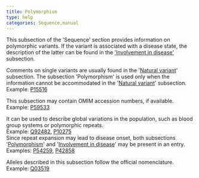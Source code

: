 ```yaml
---
title: Polymorphism
type: help
categories: Sequence,manual
---
```


This subsection of the 'Sequence' section provides information on polymorphic variants. If the variant is associated with a disease state, the description of the latter can be found in the ['Involvement in disease'](https://www.uniprot.org/help/involvement_in_disease) subsection.

Comments on single variants are usually found in the '[Natural variant](https://www.uniprot.org/help/variant)' subsection. The subsection 'Polymorphism' is used only when the information cannot be accommodated in the '[Natural variant](https://www.uniprot.org/help/variant)' subsection.  
Example: [P15516](https://www.uniprot.org/uniprotkb/P15516#sequences)

This subsection may contain OMIM accession numbers, if available.  
Example: [P59533](https://www.uniprot.org/uniprotkb/P59533#sequences)

It can be used to describe global variations in the population, such as blood group systems or polymorphic repeats.  
Example: [Q92482](https://www.uniprot.org/uniprotkb/Q92482#sequences), [P10275](https://www.uniprot.org/uniprotkb/P10275#sequences)  
Since repeat expansion may lead to disease onset, both subsections '[Polymorphism](https://www.uniprot.org/help/polymorphism)' and '[Involvement in disease](https://www.uniprot.org/help/involvement_in_disease)' may be present in an entry.  
Examples: [P54259](https://www.uniprot.org/uniprotkb/P54259#sequences), [P42858](https://www.uniprot.org/uniprotkb/P42858#sequences)

Alleles described in this subsection follow the official nomenclature.  
Example: [Q03519](https://www.uniprot.org/uniprotkb/Q03519#sequences)
